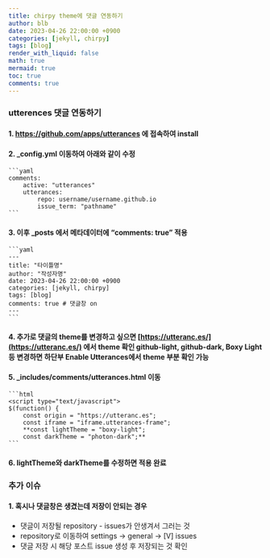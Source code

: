 ```yaml
---
title: chirpy theme에 댓글 연동하기
author: blb
date: 2023-04-26 22:00:00 +0900
categories: [jekyll, chirpy]
tags: [blog]
render_with_liquid: false
math: true
mermaid: true
toc: true
comments: true
---
```


### utterences 댓글 연동하기
#### 1. https://github.com/apps/utterances 에 접속하여 install

#### 2. _config.yml 이동하여 아래와 같이 수정
    
    ```yaml
    comments:
        active: "utterances"
        utterances: 
            repo: username/username.github.io
            issue_term: "pathname"
    ```
    
#### 3. 이후 _posts 에서 메타데이터에 “comments: true” 적용
    
    ```yaml
    ---
    title: "타이틀명"
    author: "작성자명"
    date: 2023-04-26 22:00:00 +0900
    categories: [jekyll, chirpy]
    tags: [blog]
    comments: true # 댓글창 on
    ---
    ```
    
#### 4. 추가로 댓글의 theme를 변경하고 싶으면 [https://utteranc.es/](https://utteranc.es/) 에서 theme 확인 github-light, github-dark, Boxy Light 등 변경하면 하단부 Enable Utterances에서 theme 부분 확인 가능
#### 5. _includes/comments/utterances.html 이동

    ```html
    <script type="text/javascript">
    $(function() {
        const origin = "https://utteranc.es";
        const iframe = "iframe.utterances-frame";
        **const lightTheme = "boxy-light";
        const darkTheme = "photon-dark";** 
    ```

#### 6. lightTheme와 darkTheme를 수정하면 적용 완료


### 추가 이슈
#### 1. 혹시나 댓글창은 생겼는데 저장이 안되는 경우
  - 댓글이 저장될 repository - issues가 안생겨서 그러는 것
  - repository로 이동하여 settings → general → [V] issues
  - 댓글 저장 시 해당 포스트 issue 생성 후 저장되는 것 확인